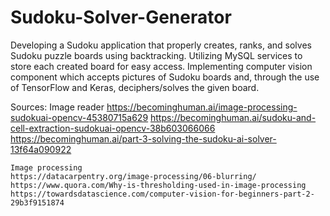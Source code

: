 # Sudoku-Solver-Generator

Developing a Sudoku application that properly creates, ranks, and solves Sudoku puzzle boards using backtracking. Utilizing MySQL services to store each created board for easy access. Implementing computer vision component which accepts pictures of Sudoku boards and, through the use of TensorFlow and Keras, deciphers/solves the given board.

Sources:
    Image reader
    https://becominghuman.ai/image-processing-sudokuai-opencv-45380715a629
    https://becominghuman.ai/sudoku-and-cell-extraction-sudokuai-opencv-38b603066066
    https://becominghuman.ai/part-3-solving-the-sudoku-ai-solver-13f64a090922

    Image processing
    https://datacarpentry.org/image-processing/06-blurring/
    https://www.quora.com/Why-is-thresholding-used-in-image-processing
    https://towardsdatascience.com/computer-vision-for-beginners-part-2-29b3f9151874
